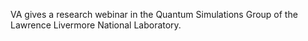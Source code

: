 VA gives a research webinar in the Quantum Simulations Group of the Lawrence Livermore National Laboratory.
